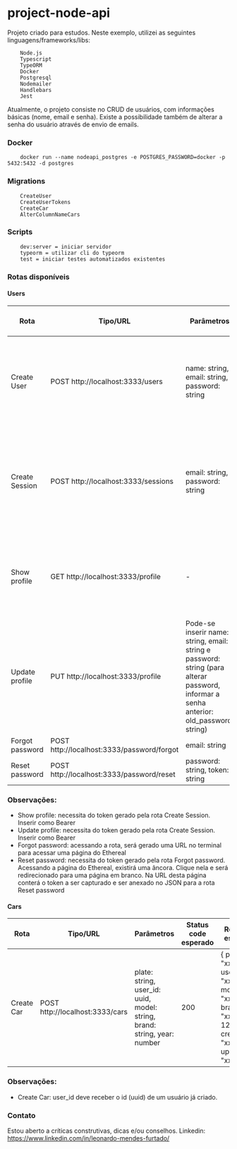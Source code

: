 # project-node-api

Projeto criado para estudos. Neste exemplo, utilizei as seguintes linguagens/frameworks/libs:

		Node.js
		Typescript
		TypeORM
		Docker
		Postgresql
		Nodemailer
		Handlebars
		Jest

Atualmente, o projeto consiste no CRUD de usuários, com informações básicas (nome, email e senha). Existe a possibilidade também de alterar a senha do usuário através de envio de emails.

### Docker

		docker run --name nodeapi_postgres -e POSTGRES_PASSWORD=docker -p 5432:5432 -d postgres

### Migrations
		CreateUser
		CreateUserTokens
		CreateCar
		AlterColumnNameCars

### Scripts
		dev:server = iniciar servidor
		typeorm = utilizar cli do typeorm
		test = iniciar testes automatizados existentes

### Rotas disponíveis

#### Users
| Rota  | Tipo/URL  | Parâmetros  | Status code esperado  | Resposta esperada |
| ------------ | ------------ | ------------ | ------------ | ----------------- |
| Create User  | POST http://localhost:3333/users | name: string, email: string, password: string  | 200  | user: { name: "xxx", email: "xxx", id: "xxx", created_at: "xxx", updated_at: "xxx" } |
| Create Session  | POST http://localhost:3333/sessions  | email: string, password: string  | 200  | user: { name: "xxx", email: "xxx", id: "xxx", created_at: "xxx", updated_at: "xxx" }, token: "xxx" |
|  Show profile | GET http://localhost:3333/profile  | -  | 200  | id: "xxx", name: "xxx", email: "xxx", created_at: "xxx", updated_at: "xxx" |
|  Update profile | PUT http://localhost:3333/profile  | Pode-se inserir name: string, email: string e password: string (para alterar password, informar a senha anterior: old_password: string)  | 200  | id: "xxx", name: "xxx", email: "xxx", created_at: "xxx", updated_at: "xxx" |
| Forgot password  | POST http://localhost:3333/password/forgot  | email: string  | 204  | - |
| Reset password  | POST http://localhost:3333/password/reset | password: string, token: string  | 204  | - |

### Observações:
- Show profile: necessita do token gerado pela rota Create Session. Inserir como Bearer
- Update profile: necessita do token gerado pela rota Create Session. Inserir como Bearer
- Forgot password: acessando a rota, será gerado uma URL no terminal para acessar uma página do Ethereal
- Reset password: necessita do token gerado pela rota Forgot password. Acessando a página do Ethereal, existirá uma âncora. Clique nela e será redirecionado para uma página em branco. Na URL desta página conterá o token a ser capturado e ser anexado no JSON para a rota Reset password

#### Cars
| Rota  | Tipo/URL  | Parâmetros  | Status code esperado  | Resposta esperada |
| ------------ | ------------ | ------------ | ------------ | ----------------- |
| Create Car  | POST http://localhost:3333/cars | plate: string, user_id: uuid, model: string, brand: string, year: number  | 200  | { plate: "xxx1234", user_id: "xxx", model: "xxx", brand: "xxx", year: 1234, created_at: "xxx", updated_at: "xxx" } |

### Observações:
- Create Car: user_id deve receber o id (uuid) de um usuário já criado.

### Contato
Estou aberto a críticas construtivas, dicas e/ou conselhos.
Linkedin: https://www.linkedin.com/in/leonardo-mendes-furtado/
